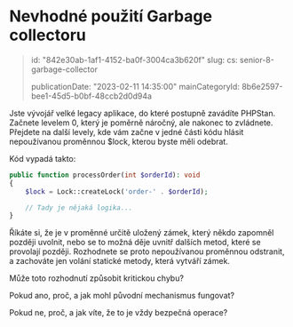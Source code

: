 Nevhodné použití Garbage collectoru
===================================

> id: "842e30ab-1af1-4152-ba0f-3004ca3b620f"
> slug:
> 	cs: senior-8-garbage-collector
>
> publicationDate: "2023-02-11 14:35:00"
> mainCategoryId: 8b6e2597-bee1-45d5-b0bf-48ccb2d0d94a

Jste vývojář velké legacy aplikace, do které postupně zavádíte PHPStan. Začnete levelem 0, který je poměrně náročný, ale nakonec to zvládnete. Přejdete na další levely, kde vám začne v jedné části kódu hlásit nepoužívanou proměnnou $lock, kterou byste měli odebrat.

Kód vypadá takto:

```php
public function processOrder(int $orderId): void
{
	$lock = Lock::createLock('order-' . $orderId);

	// Tady je nějaká logika...
}
```

Říkáte si, že je v proměnné určitě uložený zámek, který někdo zapomněl později uvolnit, nebo se to možná děje uvnitř dalších metod, které se provolají později. Rozhodnete se proto nepoužívanou proměnnou odstranit, a zachováte jen volání statické metody, která vytváří zámek.

Může toto rozhodnutí způsobit kritickou chybu?

Pokud ano, proč, a jak mohl původní mechanismus fungovat?

Pokud ne, proč, a jak víte, že to je vždy bezpečná operace?
